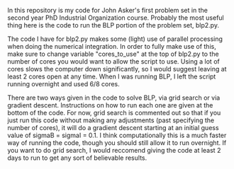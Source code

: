 In this repository is my code for John Asker's first problem set in the second year PhD Industrial Organization course. Probably the most useful thing here is the code to run the BLP portion of the problem set, blp2.py.

The code I have for blp2.py makes some (light) use of parallel processing when doing the numerical integration. In order to fully make use of this, make sure to change variable "cores_to_use" at the top of blp2.py to the number of cores you would want to allow the script to use. Using a lot of cores slows the computer down significantly, so I would suggest leaving at least 2 cores open at any time. When I was running BLP, I left the script running overnight and used 6/8 cores.

There are two ways given in the code to solve BLP, via grid search or via gradient descent. Instructions on how to run each one are given at the bottom of the code. For now, grid search is commented out so that if you just run this code without making any adjustments (past specifying the number of cores), it will do a gradient descent starting at an initial guess value of sigmaB = sigmaI = 0.1. I think computationally this is a much faster way of running the code, though you should still allow it to run overnight. If you want to do grid search, I would reccomend giving the code at least 2 days to run to get any sort of believable results. 